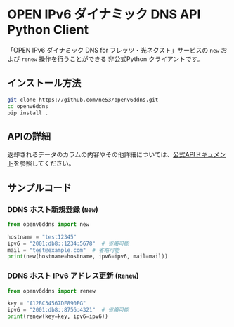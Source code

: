 # OPEN IPv6 ダイナミック DNS API Python Client

「OPEN IPv6 ダイナミック DNS for フレッツ・光ネクスト」サービスの `new` および `renew` 操作を行うことができる 非公式Python クライアントです。

## インストール方法
```bash
git clone https://github.com/ne53/openv6ddns.git
cd openv6ddns
pip install . 
```

## APIの詳細
返却されるデータのカラムの内容やその他詳細については、[公式APIドキュメント](https://i.open.ad.jp/api/)を参照してください。

## サンプルコード
### DDNS ホスト新規登録 (`New`)
```python
from openv6ddns import new

hostname = "test12345"
ipv6 = "2001:db8::1234:5678"  # 省略可能
mail = "test@example.com"  # 省略可能
print(new(hostname=hostname, ipv6=ipv6, mail=mail))
```
### DDNS ホスト IPv6 アドレス更新 (`Renew`)
```python
from openv6ddns import renew

key = "A12BC34567DE890FG"
ipv6 = "2001:db8::8756:4321"  # 省略可能
print(renew(key=key, ipv6=ipv6))
```